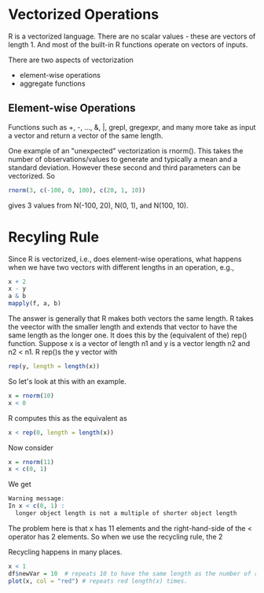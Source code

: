 # Vectorized Operations

R is a vectorized language.
There are no scalar values - these are vectors of length 1.
And most of the built-in R functions operate on vectors of inputs.

There are two aspects of vectorization
+ element-wise operations
+ aggregate functions

## Element-wise Operations
Functions such as +, -, ..., &, |, grepl, gregexpr,
and many more take as input a vector and return a vector
of the same length.


One example of an "unexpected" vectorization is rnorm().
This takes the number of observations/values to generate
and typically a mean and a standard deviation.
However these second and third parameters can be vectorized.
So 
```r
rnorm(3, c(-100, 0, 100), c(20, 1, 10))
```
gives 3 values from N(-100, 20), N(0, 1), and N(100, 10).

# Recyling Rule

Since R is vectorized, i.e., does element-wise operations,
what happens when we have two vectors with different lengths
in an operation, e.g.,
```r
x + 2
x - y
a & b
mapply(f, a, b)
```

The answer is generally that R makes both vectors the same length.
R takes the veector with the smaller length and extends that vector
to have the same length as the longer one.
It does this by the (equivalent of the) rep() function.
Suppose x is a vector of length n1 and y is a vector length n2
and n2 < n1.
R rep()s the y vector with
```r
rep(y, length = length(x))
```

So let's look at this with an example.
```r
x = rnorm(10)
x < 0
```
R computes this as the equivalent as 
```r
x < rep(0, length = length(x))
```

Now consider 
```r
x = rnorm(11)
x < c(0, 1)
```
We get 
```r
Warning message:
In x < c(0, 1) :
  longer object length is not a multiple of shorter object length
```
The problem here is that x has 11 elements and the right-hand-side of the < operator
has 2 elements. So when we use the recycling rule, the 2 


Recycling happens in many places.
```r
x < 1
df$newVar = 10  # repeats 10 to have the same length as the number of rows already in df
plot(x, col = "red") # repeats red length(x) times.
```

